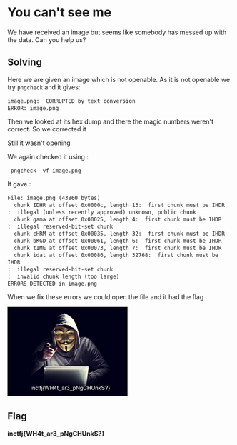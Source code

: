 

# You can't see me

We have received an image but seems like somebody has messed up with the data. Can you help us?

## Solving

Here we are given an image which is not openable. As it is not openable we try `pngcheck` and it gives:

```
image.png:  CORRUPTED by text conversion
ERROR: image.png
```

Then we looked at its hex dump and there the magic numbers weren't correct. So we corrected it

Still it wasn't opening

We again checked it using :

```shell
 pngcheck -vf image.png
```

It gave :

```shell
File: image.png (43860 bytes)
  chunk IDHR at offset 0x0000c, length 13:  first chunk must be IHDR
:  illegal (unless recently approved) unknown, public chunk
  chunk gama at offset 0x00025, length 4:  first chunk must be IHDR
:  illegal reserved-bit-set chunk
  chunk cHRM at offset 0x00035, length 32:  first chunk must be IHDR
  chunk bKGD at offset 0x00061, length 6:  first chunk must be IHDR
  chunk tIME at offset 0x00073, length 7:  first chunk must be IHDR
  chunk idat at offset 0x00086, length 32768:  first chunk must be IHDR
:  illegal reserved-bit-set chunk
:  invalid chunk length (too large)
ERRORS DETECTED in image.png
```

When we fix these errors we could open the file and it had the flag

![image-20210124223439770](youcan'tseeme.png)



## Flag

**inctfj{WH4t_ar3_pNgCHUnkS?}**
